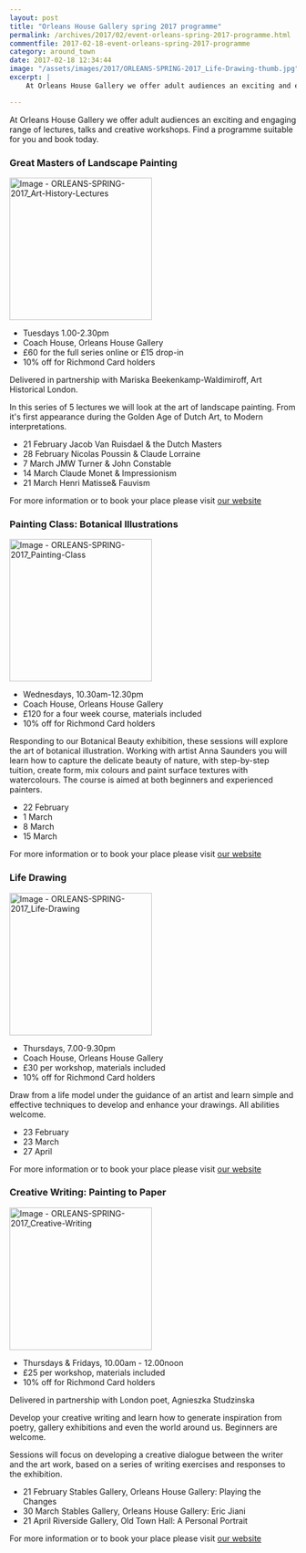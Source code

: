 ```yaml
---
layout: post
title: "Orleans House Gallery spring 2017 programme"
permalink: /archives/2017/02/event-orleans-spring-2017-programme.html
commentfile: 2017-02-18-event-orleans-spring-2017-programme
category: around_town
date: 2017-02-18 12:34:44
image: "/assets/images/2017/ORLEANS-SPRING-2017_Life-Drawing-thumb.jpg"
excerpt: |
    At Orleans House Gallery we offer adult audiences an exciting and engaging range of lectures, talks and creative workshops. Find a programme suitable for you and book today.

---
```


At Orleans House Gallery we offer adult audiences an exciting and engaging range of lectures, talks and creative workshops. Find a programme suitable for you and book today.

### Great Masters of Landscape Painting

<a href="/assets/images/2017/ORLEANS-SPRING-2017_Art-History-Lectures.jpg" title="Click for a larger image"><img src="/assets/images/2017/ORLEANS-SPRING-2017_Art-History-Lectures-thumb.jpg" width="250" alt="Image - ORLEANS-SPRING-2017_Art-History-Lectures"  class="photo right"/></a>

-   Tuesdays 1.00-2.30pm
-   Coach House, Orleans House Gallery
-   £60 for the full series online or £15 drop-in
-   10% off for Richmond Card holders

Delivered in partnership with Mariska Beekenkamp-Waldimiroff, Art Historical London.

In this series of 5 lectures we will look at the art of landscape painting. From it's first appearance during the Golden Age of Dutch Art, to Modern interpretations.

-   21 February Jacob Van Ruisdael & the Dutch Masters
-   28 February Nicolas Poussin & Claude Lorraine
-   7 March JMW Turner & John Constable
-   14 March Claude Monet & Impressionism
-   21 March Henri Matisse& Fauvism

For more information or to book your place please visit [our website](http://www.richmond.gov.uk/home/services/arts/orleans_house_gallery/education_at_orleans_house_gallery/art_classes_for_adults/art_lectures_and_talks.htm)

### Painting Class: Botanical Illustrations

<a href="/assets/images/2017/ORLEANS-SPRING-2017_Painting-Class.jpg" title="Click for a larger image"><img src="/assets/images/2017/ORLEANS-SPRING-2017_Painting-Class-thumb.jpg" width="250" alt="Image - ORLEANS-SPRING-2017_Painting-Class"  class="photo right"/></a>

-   Wednesdays, 10.30am-12.30pm
-   Coach House, Orleans House Gallery
-   £120 for a four week course, materials included
-   10% off for Richmond Card holders

Responding to our Botanical Beauty exhibition, these sessions will explore the art of botanical illustration. Working with artist Anna Saunders you will learn how to capture the delicate beauty of nature, with step-by-step tuition, create form, mix colours and paint surface textures with watercolours. The course is aimed at both beginners and experienced painters.

-   22 February
-   1 March
-   8 March
-   15 March

For more information or to book your place please visit [our website](http://www.richmond.gov.uk/home/services/arts/orleans_house_gallery/education_at_orleans_house_gallery/art_classes_for_adults/painting_classes_for_adults.htm)

### Life Drawing

<a href="/assets/images/2017/ORLEANS-SPRING-2017_Life-Drawing.jpg" title="Click for a larger image"><img src="/assets/images/2017/ORLEANS-SPRING-2017_Life-Drawing-thumb.jpg" width="250" alt="Image - ORLEANS-SPRING-2017_Life-Drawing"  class="photo right"/></a>

-   Thursdays, 7.00-9.30pm
-   Coach House, Orleans House Gallery
-   £30 per workshop, materials included
-   10% off for Richmond Card holders

Draw from a life model under the guidance of an artist and learn simple and effective techniques to develop and enhance your drawings. All abilities welcome.

-   23 February
-   23 March
-   27 April

For more information or to book your place please visit [our website](http://www.richmond.gov.uk/home/services/arts/orleans_house_gallery/education_at_orleans_house_gallery/art_classes_for_adults/drawing_classes_for_adults.htm)

### Creative Writing: Painting to Paper

<a href="/assets/images/2017/ORLEANS-SPRING-2017_Creative-Writing.jpg" title="Click for a larger image"><img src="/assets/images/2017/ORLEANS-SPRING-2017_Creative-Writing-thumb.jpg" width="250" alt="Image - ORLEANS-SPRING-2017_Creative-Writing"  class="photo right"/></a>

-   Thursdays & Fridays, 10.00am - 12.00noon
-   £25 per workshop, materials included
-   10% off for Richmond Card holders

Delivered in partnership with London poet, Agnieszka Studzinska

Develop your creative writing and learn how to generate inspiration from poetry, gallery exhibitions and even the world around us. Beginners are welcome.

Sessions will focus on developing a creative dialogue between the writer and the art work, based on a series of writing exercises and responses to the exhibition.

-   21 February Stables Gallery, Orleans House Gallery: Playing the Changes
-   30 March Stables Gallery, Orleans House Gallery: Eric Jiani
-   21 April Riverside Gallery, Old Town Hall: A Personal Portrait

For more information or to book your place please visit [our website](http://www.richmond.gov.uk/home/services/arts/orleans_house_gallery/education_at_orleans_house_gallery/art_classes_for_adults/exhibitions_and_special_workshops.htm)
